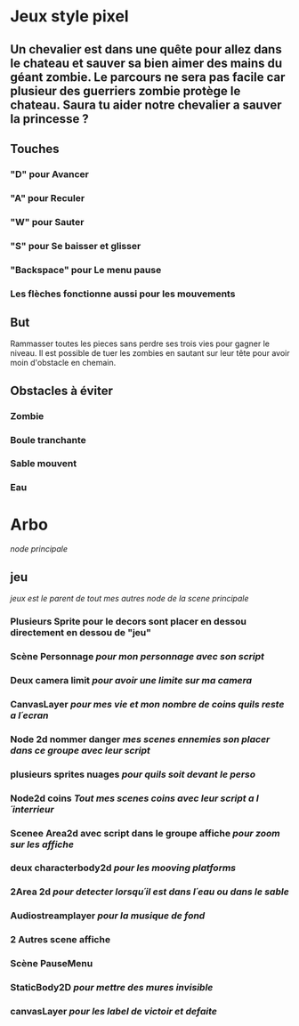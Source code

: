 # Jeux style pixel

## Un chevalier est dans une quête pour allez dans le chateau et sauver sa bien aimer des mains du géant zombie. Le parcours ne sera pas facile car plusieur des guerriers zombie protège le chateau. Saura tu aider notre chevalier a sauver la princesse ?


## Touches
### "D" pour Avancer
### "A" pour Reculer
### "W" pour Sauter
### "S" pour Se baisser et glisser
### "Backspace" pour Le menu pause
### Les flèches fonctionne aussi pour les mouvements

## But
Rammasser toutes les pieces sans perdre ses trois vies pour gagner le niveau. Il est possible de tuer les zombies en sautant sur leur tête pour avoir moin d'obstacle en chemain.

## Obstacles à éviter
### Zombie
### Boule tranchante
### Sable mouvent
### Eau

# Arbo

 *node principale*
 ## jeu

*jeux est le parent de tout mes autres node de la scene principale*
### Plusieurs Sprite pour le decors sont placer en dessou directement en dessou de "jeu"
### Scène Personnage *pour mon personnage avec son script*
### Deux camera limit *pour avoir une limite sur ma camera*
### CanvasLayer *pour mes vie et mon nombre de coins quils reste a l´ecran*
### Node 2d nommer danger *mes scenes ennemies son placer dans ce groupe avec leur script*
### plusieurs sprites nuages *pour quils soit devant le perso*
### Node2d coins *Tout mes scenes coins avec leur script a l´interrieur*
### Scenee Area2d avec script dans le groupe affiche *pour zoom sur les affiche*
### deux characterbody2d *pour les mooving platforms*
### 2Area 2d *pour detecter lorsqu´il est dans l´eau ou dans le sable*
### Audiostreamplayer *pour la musique de fond*
### 2 Autres scene affiche
### Scène PauseMenu
### StaticBody2D *pour mettre des mures invisible*
### canvasLayer *pour les label de victoir et defaite*








